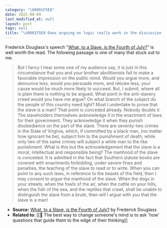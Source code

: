 ```yaml
---
category: "\U0001F5E8️"
date: 2021-08-09
last_modified_at: null
layout: post
tags: null
title: "\U0001F5E8️ Does arguing on logic really work in the discussion on human rights"
---
```


Frederick Douglass's speech "[What, to a Slave, is the Fourth of July?](https://teachingamericanhistory.org/library/document/what-to-the-slave-is-the-fourth-of-july/)" is well worth the read. The following passage is one of many that stuck out to me.

 > But I fancy I hear some one of my audience say, it is just in this circumstance that you and your brother abolitionists fail to make a favorable impression on the public mind. Would you argue more, and denounce less, would you persuade more, and rebuke less, your cause would be much more likely to succeed. But, I submit, where all is plain there is nothing to be argued. What point in the anti-slavery creed would you have me argue? On what branch of the subject do the people of this country need light? Must I undertake to prove that the slave is a man? That point is conceded already. Nobody doubts it. The slaveholders themselves acknowledge it in the enactment of laws for their government. They acknowledge it when they punish disobedience on the part of the slave. There are seventy-two crimes in the State of Virginia, which, if committed by a black man, (no matter how ignorant he be), subject him to the punishment of death; while only two of the same crimes will subject a white man to the like punishment. What is this but the acknowledgement that the slave is a moral, intellectual and responsible being? The manhood of the slave is conceded. It is admitted in the fact that Southern statute books are covered with enactments forbidding, under severe fines and penalties, the teaching of the slave to read or to write. When you can point to any such laws, in reference to the beasts of the field, then I may consent to argue the manhood of the slave. When the dogs in your streets, when the fowls of the air, when the cattle on your hills, when the fish of the sea, and the reptiles that crawl, shall be unable to distinguish the slave from a brute, then will I argue with you that the slave is a man!

- **Source:** [What, to a Slave, is the Fourth of July?](https://teachingamericanhistory.org/library/document/what-to-the-slave-is-the-fourth-of-july/) by Frederick Douglass
- **Related to:** [[🌰 The best way to change someone's mind is to ask 'how' questions that guide them to the edge of their thinking]]